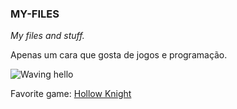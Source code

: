### MY-FILES


_My files and stuff._

Apenas um cara que gosta de jogos e programação.

![Waving hello](https://tenor.com/bvOeP.gif)

Favorite game: [Hollow Knight](https://store.steampowered.com/app/367520/Hollow_Knight/)

